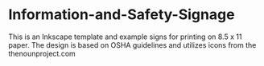 # Information-and-Safety-Signage

This is an Inkscape template and example signs for printing on 8.5 x 11 paper. The design is based on OSHA guidelines and utilizes icons from the thenounproject.com
